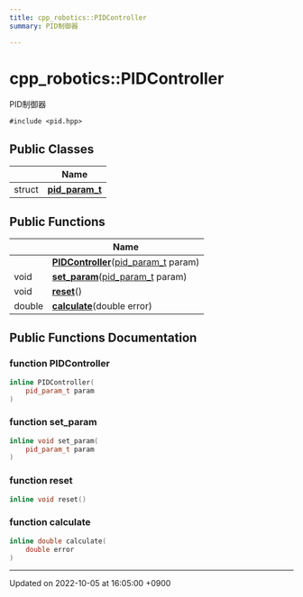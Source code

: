 ```yaml
---
title: cpp_robotics::PIDController
summary: PID制御器 

---
```


# cpp_robotics::PIDController



PID制御器 


`#include <pid.hpp>`

## Public Classes

|                | Name           |
| -------------- | -------------- |
| struct | **[pid_param_t](/cpp_robotics/doxybook/Classes/structcpp__robotics_1_1PIDController_1_1pid__param__t/)**  |

## Public Functions

|                | Name           |
| -------------- | -------------- |
| | **[PIDController](/cpp_robotics/doxybook/Classes/classcpp__robotics_1_1PIDController/#function-pidcontroller)**([pid_param_t](/cpp_robotics/doxybook/Classes/structcpp__robotics_1_1PIDController_1_1pid__param__t/) param) |
| void | **[set_param](/cpp_robotics/doxybook/Classes/classcpp__robotics_1_1PIDController/#function-set-param)**([pid_param_t](/cpp_robotics/doxybook/Classes/structcpp__robotics_1_1PIDController_1_1pid__param__t/) param) |
| void | **[reset](/cpp_robotics/doxybook/Classes/classcpp__robotics_1_1PIDController/#function-reset)**() |
| double | **[calculate](/cpp_robotics/doxybook/Classes/classcpp__robotics_1_1PIDController/#function-calculate)**(double error) |

## Public Functions Documentation

### function PIDController

```cpp
inline PIDController(
    pid_param_t param
)
```


### function set_param

```cpp
inline void set_param(
    pid_param_t param
)
```


### function reset

```cpp
inline void reset()
```


### function calculate

```cpp
inline double calculate(
    double error
)
```


-------------------------------

Updated on 2022-10-05 at 16:05:00 +0900
